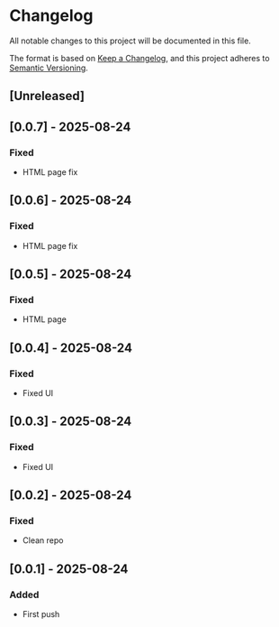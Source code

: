 # Changelog

All notable changes to this project will be documented in this file.

The format is based on [Keep a Changelog](https://keepachangelog.com/en/1.1.0/),
and this project adheres to [Semantic Versioning](https://semver.org/spec/v2.0.0.html).

## [Unreleased]

## [0.0.7] - 2025-08-24
### Fixed
- HTML page fix

## [0.0.6] - 2025-08-24
### Fixed
- HTML page fix

## [0.0.5] - 2025-08-24
### Fixed
- HTML page

## [0.0.4] - 2025-08-24
### Fixed
- Fixed UI

## [0.0.3] - 2025-08-24
### Fixed
- Fixed UI

## [0.0.2] - 2025-08-24
### Fixed
- Clean repo 

## [0.0.1] - 2025-08-24
### Added
- First push
